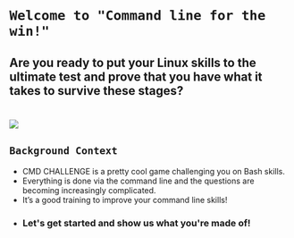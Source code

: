 # `Welcome to "Command line for the win!"`
## Are you ready to put your Linux skills to the ultimate test and prove that you have what it takes to survive these stages? 
#

![](https://cdn.cloudflare.steamstatic.com/steam/apps/1309610/header.jpg?t=1683818158)

## `Background Context`
- CMD CHALLENGE is a pretty cool game challenging you on Bash skills.
- Everything is done via the command line and the questions are becoming increasingly complicated.
- It’s a good training to improve your command line skills!
- ### Let's get started and show us what you're made of!
